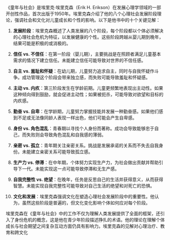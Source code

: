 《童年与社会》是埃里克·埃里克森（Erik H. Erikson）在发展心理学领域的一部开创性作品，首次出版于1950年。埃里克森介绍了他的八个心理社会发展阶段理论，强调社会和文化对儿童成长和个性的影响。以下是他书中的十个关键见解：

1. **发展阶段**：埃里克森概述了人类发展的八个阶段，每个阶段都以个体必须解决的心理社会危机为特征，以发展健康的个性。这些阶段跨越从婴儿期到晚年，结果可能是积极的或消极的。

2. **信任 vs. 不信任**：在第一阶段（婴儿期），主要挑战是在照顾者满足儿童基本需求的情况下建立信任。未能建立信任可能导致对世界的不信任感。

3. **自主 vs. 羞耻和怀疑**：在幼儿期，儿童努力追求自主，同时与自我怀疑作斗争。成功管理这个阶段会带来独立感，而失败可能导致羞耻和怀疑感。

4. **主动 vs. 内疚**：第三阶段发生在学龄前期。儿童更频繁地表现出主动性。如果这种倾向得到鼓励，就会促进主动性；如果被扼杀，可能导致对欲望和目标的内疚感。

5. **勤奋 vs. 自卑**：在学龄期，儿童努力掌握技能并发展一种勤奋感。如果他们感到不足或无法像同龄人表现一样出色，他们可能会产生自卑感。

6. **身份 vs. 角色混乱**：青春期以寻找个人身份而著称。成功会导致能够忠于自己，而失败则会导致角色混乱和自我感的薄弱。

7. **亲密 vs. 孤立**：青年期关注亲密关系。挑战是发展承诺的关系而不失去自我身份。未能建立亲密关系可能导致孤立感。

8. **生产力 vs. 停滞**：在中年期，个体努力实现生产力，为社会做出贡献并帮助引导下一代。未能实现这一点可能导致停滞和无生产感。

9. **自我完整性 vs. 绝望**：在晚年，任务是反思自己的生活并获得意义，从而获得智慧。未能实现自我完整性可能导致对自己生活的绝望和对死亡的恐惧。

10. **文化和发展**：埃里克森强调文化在塑造心理社会发展阶段中的重要性。他认为，虽然这些阶段是普遍的，但文化变化影响个体如何应对每个阶段。

埃里克森在《童年与社会》中的工作不仅为理解人类发展提供了全面的框架，还引入了身份危机的概念，这是他在青少年阶段描述挣扎的术语。他的理论在理解个体成长与社会期望之间复杂互动方面仍具有影响力。埃里克森的见解对心理治疗、教育和跨文化
